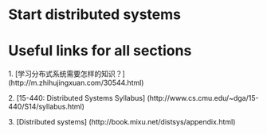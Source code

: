 # Start distributed systems

# Useful links for all sections
<p>1. [学习分布式系统需要怎样的知识？] (http://m.zhihujingxuan.com/30544.html)
<p>2. [15-440: Distributed Systems Syllabus] (http://www.cs.cmu.edu/~dga/15-440/S14/syllabus.html)
<p>3. [Distributed systems] (http://book.mixu.net/distsys/appendix.html)
